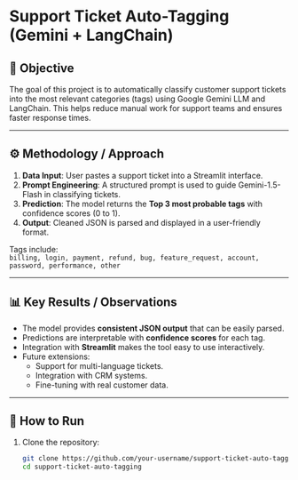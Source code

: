 # Support Ticket Auto-Tagging (Gemini + LangChain)

## 🎯 Objective
The goal of this project is to automatically classify customer support tickets into the most relevant categories (tags) using Google Gemini LLM and LangChain. This helps reduce manual work for support teams and ensures faster response times.

---

## ⚙️ Methodology / Approach
1. **Data Input**: User pastes a support ticket into a Streamlit interface.
2. **Prompt Engineering**: A structured prompt is used to guide Gemini-1.5-Flash in classifying tickets.
3. **Prediction**: The model returns the **Top 3 most probable tags** with confidence scores (0 to 1).
4. **Output**: Cleaned JSON is parsed and displayed in a user-friendly format.

Tags include:  
`billing, login, payment, refund, bug, feature_request, account, password, performance, other`

---

## 📊 Key Results / Observations
- The model provides **consistent JSON output** that can be easily parsed.  
- Predictions are interpretable with **confidence scores** for each tag.  
- Integration with **Streamlit** makes the tool easy to use interactively.  
- Future extensions:  
  - Support for multi-language tickets.  
  - Integration with CRM systems.  
  - Fine-tuning with real customer data.  

---

## 🚀 How to Run
1. Clone the repository:
   ```bash
   git clone https://github.com/your-username/support-ticket-auto-tagging.git
   cd support-ticket-auto-tagging
